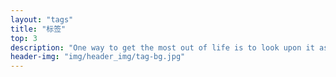 ```yaml
---
layout: "tags"
title: "标签"
top: 3
description: "One way to get the most out of life is to look upon it as an adventure."
header-img: "img/header_img/tag-bg.jpg"
---
```

